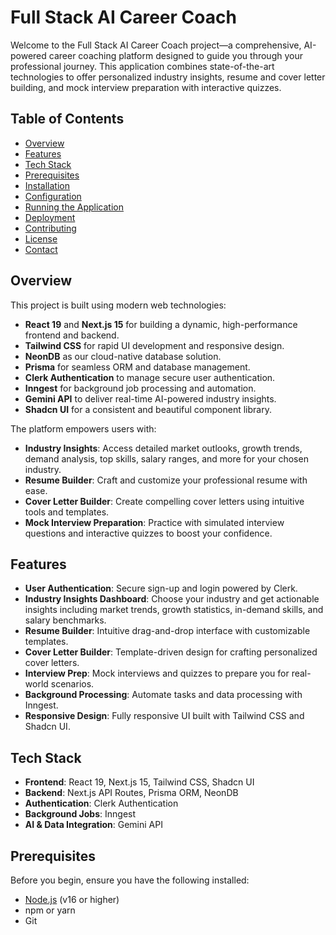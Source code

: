 # Full Stack AI Career Coach

Welcome to the Full Stack AI Career Coach project—a comprehensive, AI-powered career coaching platform designed to guide you through your professional journey. This application combines state-of-the-art technologies to offer personalized industry insights, resume and cover letter building, and mock interview preparation with interactive quizzes.

## Table of Contents

- [Overview](#overview)
- [Features](#features)
- [Tech Stack](#tech-stack)
- [Prerequisites](#prerequisites)
- [Installation](#installation)
- [Configuration](#configuration)
- [Running the Application](#running-the-application)
- [Deployment](#deployment)
- [Contributing](#contributing)
- [License](#license)
- [Contact](#contact)

## Overview

This project is built using modern web technologies:

- **React 19** and **Next.js 15** for building a dynamic, high-performance frontend and backend.
- **Tailwind CSS** for rapid UI development and responsive design.
- **NeonDB** as our cloud-native database solution.
- **Prisma** for seamless ORM and database management.
- **Clerk Authentication** to manage secure user authentication.
- **Inngest** for background job processing and automation.
- **Gemini API** to deliver real-time AI-powered industry insights.
- **Shadcn UI** for a consistent and beautiful component library.

The platform empowers users with:

- **Industry Insights**: Access detailed market outlooks, growth trends, demand analysis, top skills, salary ranges, and more for your chosen industry.
- **Resume Builder**: Craft and customize your professional resume with ease.
- **Cover Letter Builder**: Create compelling cover letters using intuitive tools and templates.
- **Mock Interview Preparation**: Practice with simulated interview questions and interactive quizzes to boost your confidence.

## Features

- **User Authentication**: Secure sign-up and login powered by Clerk.
- **Industry Insights Dashboard**: Choose your industry and get actionable insights including market trends, growth statistics, in-demand skills, and salary benchmarks.
- **Resume Builder**: Intuitive drag-and-drop interface with customizable templates.
- **Cover Letter Builder**: Template-driven design for crafting personalized cover letters.
- **Interview Prep**: Mock interviews and quizzes to prepare you for real-world scenarios.
- **Background Processing**: Automate tasks and data processing with Inngest.
- **Responsive Design**: Fully responsive UI built with Tailwind CSS and Shadcn UI.

## Tech Stack

- **Frontend**: React 19, Next.js 15, Tailwind CSS, Shadcn UI
- **Backend**: Next.js API Routes, Prisma ORM, NeonDB
- **Authentication**: Clerk Authentication
- **Background Jobs**: Inngest
- **AI & Data Integration**: Gemini API

## Prerequisites

Before you begin, ensure you have the following installed:

- [Node.js](https://nodejs.org/) (v16 or higher)
- npm or yarn
- Git
